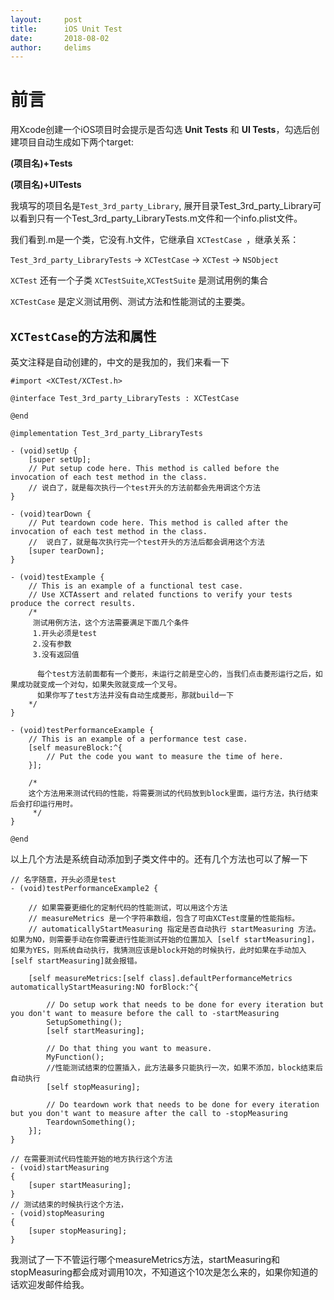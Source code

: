 ```yaml
---
layout:     post
title:      iOS Unit Test
date:       2018-08-02
author:     delims
---
```


# 前言

用Xcode创建一个iOS项目时会提示是否勾选 **Unit Tests** 和 **UI Tests**，勾选后创建项目自动生成如下两个target:

**(项目名)+Tests** 

**(项目名)+UITests** 

我填写的项目名是`Test_3rd_party_Library`, 展开目录Test\_3rd\_party\_Library可以看到只有一个Test\_3rd\_party\_LibraryTests.m文件和一个info.plist文件。

我们看到.m是一个类，它没有.h文件，它继承自 `XCTestCase `，继承关系：

`Test_3rd_party_LibraryTests` -> `XCTestCase` -> `XCTest` -> `NSObject`

`XCTest` 还有一个子类 `XCTestSuite`,`XCTestSuite` 是测试用例的集合

`XCTestCase` 是定义测试用例、测试方法和性能测试的主要类。

## `XCTestCase`的方法和属性

英文注释是自动创建的，中文的是我加的，我们来看一下

```
#import <XCTest/XCTest.h>

@interface Test_3rd_party_LibraryTests : XCTestCase

@end

@implementation Test_3rd_party_LibraryTests

- (void)setUp {
    [super setUp];
    // Put setup code here. This method is called before the invocation of each test method in the class.  
    // 说白了，就是每次执行一个test开头的方法前都会先用调这个方法
}

- (void)tearDown {
    // Put teardown code here. This method is called after the invocation of each test method in the class.
    //	说白了，就是每次执行完一个test开头的方法后都会调用这个方法
    [super tearDown];
}

- (void)testExample {
    // This is an example of a functional test case.
    // Use XCTAssert and related functions to verify your tests produce the correct results.
    /*
     测试用例方法，这个方法需要满足下面几个条件
     1.开头必须是test
     2.没有参数
     3.没有返回值
     
	  每个test方法前面都有一个菱形，未运行之前是空心的，当我们点击菱形运行之后，如果成功就变成一个对勾，如果失败就变成一个叉号。
	  如果你写了test方法并没有自动生成菱形，那就build一下
    */
}

- (void)testPerformanceExample {
    // This is an example of a performance test case.
    [self measureBlock:^{
        // Put the code you want to measure the time of here.
    }];
    
    /*
    这个方法用来测试代码的性能，将需要测试的代码放到block里面，运行方法，执行结束后会打印运行用时。
     */
}

@end
```

以上几个方法是系统自动添加到子类文件中的。还有几个方法也可以了解一下

```
// 名字随意，开头必须是test
- (void)testPerformanceExample2 {
	
	// 如果需要更细化的定制代码的性能测试，可以用这个方法
	// measureMetrics 是一个字符串数组，包含了可由XCTest度量的性能指标。
	// automaticallyStartMeasuring 指定是否自动执行 startMeasuring 方法。如果为NO，则需要手动在你需要进行性能测试开始的位置加入 [self startMeasuring]，如果为YES，则系统自动执行，我猜测应该是block开始的时候执行，此时如果在手动加入[self startMeasuring]就会报错。
		
    [self measureMetrics:[self class].defaultPerformanceMetrics automaticallyStartMeasuring:NO forBlock:^{

        // Do setup work that needs to be done for every iteration but you don't want to measure before the call to -startMeasuring
        SetupSomething();
        [self startMeasuring];

        // Do that thing you want to measure.
        MyFunction();
        //性能测试结束的位置插入，此方法最多只能执行一次，如果不添加，block结束后自动执行
        [self stopMeasuring];

        // Do teardown work that needs to be done for every iteration but you don't want to measure after the call to -stopMeasuring
        TeardownSomething();
    }];
}

// 在需要测试代码性能开始的地方执行这个方法
- (void)startMeasuring
{
    [super startMeasuring];
}
// 测试结束的时候执行这个方法，
- (void)stopMeasuring
{
    [super stopMeasuring];
}

```

我测试了一下不管运行哪个measureMetrics方法，startMeasuring和stopMeasuring都会成对调用10次，不知道这个10次是怎么来的，如果你知道的话欢迎发邮件给我。
